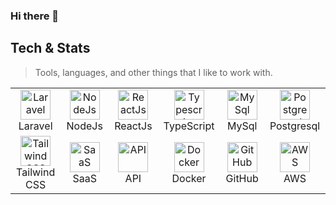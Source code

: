 ### Hi there 👋

<!--
**Shreyansh1426/Shreyansh1426** is a ✨ _special_ ✨ repository because its `README.md` (this file) appears on your GitHub profile.

Here are some ideas to get you started:

- 🔭 I’m currently working on ...
- 🌱 I’m currently learning ...
- 👯 I’m looking to collaborate on ...
- 🤔 I’m looking for help with ...
- 💬 Ask me about ...
- 📫 How to reach me: ...
- 😄 Pronouns: ...
- ⚡ Fun fact: ...
-->

<h2 align="left" id="bhavdip111-tech">Tech & Stats</h2>

> Tools, languages, and other things that I like to work with.

<table>
  <tr>
    <td align="center" width="134">
      <a href="#bhavdip111-tech">
        <img src="./images/laravel.png" width="48" height="48" alt="Laravel" />
      </a>
      <br>Laravel
    </td>
    <td align="center" width="134">
      <a href="#bhavdip111-tech">
        <img src="./images/node.svg" width="48" height="48" alt="NodeJs" />
      </a>
      <br>NodeJs
    </td>
    <td align="center" width="134">
      <a href="#bhavdip111-tech">
        <img src="./images/react.png" width="48" height="48" alt="ReactJs" />
      </a>
      <br>ReactJs
    </td>
    <td align="center" width="134">
      <a href="#bhavdip111-tech">
        <img src="./images/typescript.png" width="48" height="48" alt="Typescript" />
      </a>
      <br>TypeScript
    </td>
    <td align="center" width="134">
      <a href="#bhavdip111-tech">
        <img src="./images/mysql.svg" width="48" height="48" alt="MySql" />
      </a>
      <br>MySql
    </td>
    <td align="center" width="134">
      <a href="#bhavdip111-tech">
        <img src="./images/postgresql.png" width="48" height="48" alt="Postgresql" />
      </a>
      <br>Postgresql
    </td>
  </tr>
  <tr>
    <td align="center" width="134">
      <a href="#bhavdip111-tech">
        <img src="./images/tailwind.svg" width="48" height="48" alt="Tailwind CSS" />
      </a>
      <br>Tailwind CSS
    </td>
    <td align="center" width="134">
      <a href="#bhavdip111-tech">
        <img src="./images/saas-development.png" width="48" height="48" alt="SaaS" />
      </a>
      <br>SaaS
    </td>
    <td align="center" width="134">
      <a href="#bhavdip111-tech">
        <img src="./images/api.png" width="48" height="48" alt="API" />
      </a>
      <br>API
    </td>
   <td align="center" width="134">
      <a href="#bhavdip111-tech">
        <img src="./images/docker.png" width="48" height="48" alt="Docker" />
      </a>
      <br>Docker
    </td>
    <td align="center" width="134">
      <a href="#bhavdip111-tech">
        <img src="./images/github.png" width="48" height="48" alt="GitHub" />
      </a>
      <br>GitHub
    </td>
    <td align="center" width="134">
      <a href="#bhavdip111-tech">
        <img src="./images/aws.png" width="48" height="48" alt="AWS" />
      </a>
      <br>AWS
    </td>
  </tr>
</table>

